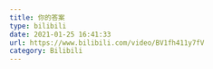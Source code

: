 ```yaml
---
title: 你的答案
type: bilibili
date: 2021-01-25 16:41:33
url: https://www.bilibili.com/video/BV1fh411y7fV
category: Bilibili
---
```

